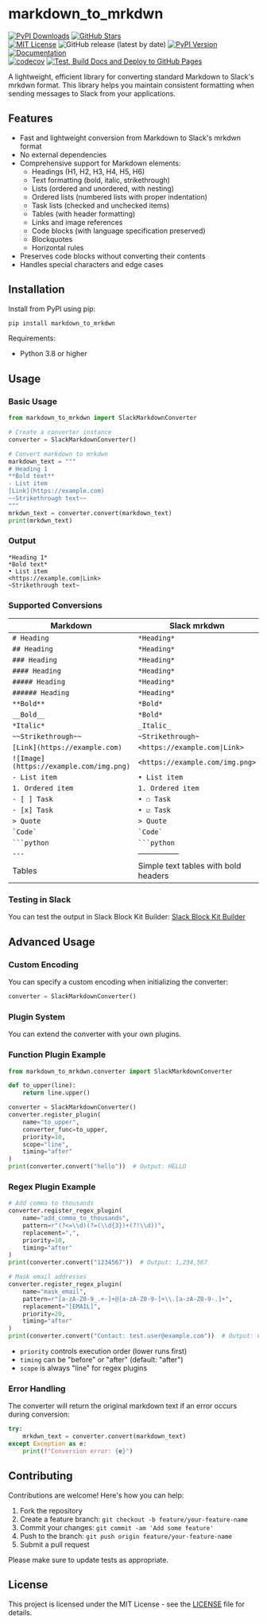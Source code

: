 # markdown_to_mrkdwn

[![PyPI Downloads](https://static.pepy.tech/badge/markdown-to-mrkdwn)](https://pepy.tech/projects/markdown-to-mrkdwn)
[![GitHub Stars](https://img.shields.io/github/stars/fla9ua/markdown_to_mrkdwn?style=social)](https://github.com/fla9ua/markdown_to_mrkdwn)  
[![MIT License](https://img.shields.io/badge/license-MIT-green.svg?style=flat-square)](https://opensource.org/licenses/MIT)
![GitHub release (latest by date)](https://img.shields.io/github/v/release/fla9ua/markdown_to_mrkdwn)
[![PyPI Version](https://img.shields.io/pypi/v/markdown-to-mrkdwn.svg?style=flat-square&logo=python&logoColor=white)](https://pypi.org/project/markdown-to-mrkdwn/)
[![Documentation](https://img.shields.io/badge/docs-latest-blue.svg?style=flat-square)](https://fla9ua.github.io/markdown_to_mrkdwn/)  
[![codecov](https://codecov.io/gh/fla9ua/markdown_to_mrkdwn/branch/main/graph/badge.svg)](https://codecov.io/gh/fla9ua/markdown_to_mrkdwn)
[![Test, Build Docs and Deploy to GitHub Pages](https://github.com/fla9ua/markdown_to_mrkdwn/actions/workflows/ci-docs-pages.yml/badge.svg?branch=main)](https://github.com/fla9ua/markdown_to_mrkdwn/actions/workflows/ci-docs-pages.yml)

A lightweight, efficient library for converting standard Markdown to Slack's mrkdwn format. This library helps you maintain consistent formatting when sending messages to Slack from your applications.

## Features

- Fast and lightweight conversion from Markdown to Slack's mrkdwn format
- No external dependencies
- Comprehensive support for Markdown elements:
  - Headings (H1, H2, H3, H4, H5, H6)
  - Text formatting (bold, italic, strikethrough)
  - Lists (ordered and unordered, with nesting)
  - Ordered lists (numbered lists with proper indentation)
  - Task lists (checked and unchecked items)
  - Tables (with header formatting)
  - Links and image references
  - Code blocks (with language specification preserved)
  - Blockquotes
  - Horizontal rules
- Preserves code blocks without converting their contents
- Handles special characters and edge cases

## Installation

Install from PyPI using pip:

```bash
pip install markdown_to_mrkdwn
```

Requirements:
- Python 3.8 or higher

## Usage

### Basic Usage

```python
from markdown_to_mrkdwn import SlackMarkdownConverter

# Create a converter instance
converter = SlackMarkdownConverter()

# Convert markdown to mrkdwn
markdown_text = """
# Heading 1
**Bold text**
- List item
[Link](https://example.com)
~~Strikethrough text~~
"""
mrkdwn_text = converter.convert(markdown_text)
print(mrkdwn_text)
```

### Output

```
*Heading 1*
*Bold text*
• List item
<https://example.com|Link>
~Strikethrough text~
```

### Supported Conversions

| Markdown | Slack mrkdwn |
|----------|--------------|
| `# Heading` | `*Heading*` |
| `## Heading` | `*Heading*` |
| `### Heading` | `*Heading*` |
| `#### Heading` | `*Heading*` |
| `##### Heading` | `*Heading*` |
| `###### Heading` | `*Heading*` |
| `**Bold**` | `*Bold*` |
| `__Bold__` | `*Bold*` |
| `*Italic*` | `_Italic_` |
| `~~Strikethrough~~` | `~Strikethrough~` |
| `[Link](https://example.com)` | `<https://example.com\|Link>` |
| `![Image](https://example.com/img.png)` | `<https://example.com/img.png>` |
| `- List item` | `• List item` |
| `1. Ordered item` | `1. Ordered item` |
| `- [ ] Task` | `• ☐ Task` |
| `- [x] Task` | `• ☑ Task` |
| `> Quote` | `> Quote` |
| `` `Code` `` | `` `Code` `` |
| `` ```python `` | `` ```python `` |
| `---` | `──────────` |
| Tables | Simple text tables with bold headers |

### Testing in Slack

You can test the output in Slack Block Kit Builder:
[Slack Block Kit Builder](https://app.slack.com/block-kit-builder/)

## Advanced Usage

### Custom Encoding

You can specify a custom encoding when initializing the converter:

```python
converter = SlackMarkdownConverter()
```

### Plugin System

You can extend the converter with your own plugins.

### Function Plugin Example
```python
from markdown_to_mrkdwn.converter import SlackMarkdownConverter

def to_upper(line):
    return line.upper()

converter = SlackMarkdownConverter()
converter.register_plugin(
    name="to_upper",
    converter_func=to_upper,
    priority=10,
    scope="line",
    timing="after"
)
print(converter.convert("hello"))  # Output: HELLO
```

### Regex Plugin Example
```python
# Add comma to thousands
converter.register_regex_plugin(
    name="add_comma_to_thousands",
    pattern=r"(?<=\\d)(?=(\\d{3})+(?!\\d))",
    replacement=",",
    priority=10,
    timing="after"
)
print(converter.convert("1234567"))  # Output: 1,234,567

# Mask email addresses
converter.register_regex_plugin(
    name="mask_email",
    pattern=r"[a-zA-Z0-9_.+-]+@[a-zA-Z0-9-]+\\.[a-zA-Z0-9-.]+",
    replacement="[EMAIL]",
    priority=20,
    timing="after"
)
print(converter.convert("Contact: test.user@example.com"))  # Output: Contact: [EMAIL]
```

- `priority` controls execution order (lower runs first)
- `timing` can be "before" or "after" (default: "after")
- `scope` is always "line" for regex plugins

### Error Handling

The converter will return the original markdown text if an error occurs during conversion:

```python
try:
    mrkdwn_text = converter.convert(markdown_text)
except Exception as e:
    print(f"Conversion error: {e}")
```

## Contributing

Contributions are welcome! Here's how you can help:

1. Fork the repository
2. Create a feature branch: `git checkout -b feature/your-feature-name`
3. Commit your changes: `git commit -am 'Add some feature'`
4. Push to the branch: `git push origin feature/your-feature-name`
5. Submit a pull request

Please make sure to update tests as appropriate.

## License

This project is licensed under the MIT License - see the [LICENSE](LICENSE) file for details.
